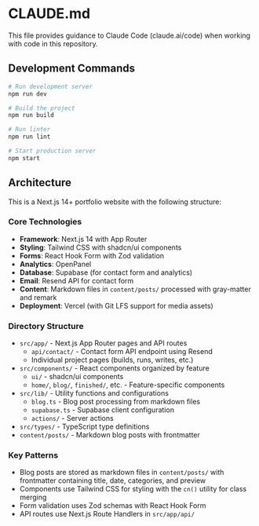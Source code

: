 # CLAUDE.md

This file provides guidance to Claude Code (claude.ai/code) when working with code in this repository.

## Development Commands

```bash
# Run development server
npm run dev

# Build the project  
npm run build

# Run linter
npm run lint

# Start production server
npm start
```

## Architecture

This is a Next.js 14+ portfolio website with the following structure:

### Core Technologies
- **Framework**: Next.js 14 with App Router
- **Styling**: Tailwind CSS with shadcn/ui components
- **Forms**: React Hook Form with Zod validation
- **Analytics**: OpenPanel
- **Database**: Supabase (for contact form and analytics)
- **Email**: Resend API for contact form
- **Content**: Markdown files in `content/posts/` processed with gray-matter and remark
- **Deployment**: Vercel (with Git LFS support for media assets)

### Directory Structure
- `src/app/` - Next.js App Router pages and API routes
  - `api/contact/` - Contact form API endpoint using Resend
  - Individual project pages (builds, runs, writes, etc.)
- `src/components/` - React components organized by feature
  - `ui/` - shadcn/ui components
  - `home/`, `blog/`, `finished/`, etc. - Feature-specific components
- `src/lib/` - Utility functions and configurations
  - `blog.ts` - Blog post processing from markdown files
  - `supabase.ts` - Supabase client configuration
  - `actions/` - Server actions
- `src/types/` - TypeScript type definitions
- `content/posts/` - Markdown blog posts with frontmatter

### Key Patterns
- Blog posts are stored as markdown files in `content/posts/` with frontmatter containing title, date, categories, and preview
- Components use Tailwind CSS for styling with the `cn()` utility for class merging
- Form validation uses Zod schemas with React Hook Form
- API routes use Next.js Route Handlers in `src/app/api/`